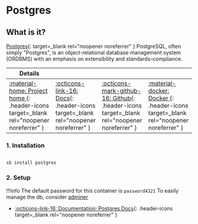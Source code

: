 # Postgres

## What is it?

[Postgres](https://www.postgresql.org/){: target=_blank rel="noopener noreferrer" } PostgreSQL, often simply "Postgres", is an object-relational database management system (ORDBMS) with an emphasis on extensibility and standards-compliance. 

| Details     |             |             |             |
|-------------|-------------|-------------|-------------|
| [:material-home: Project home ](https://www.postgresql.org/){: .header-icons target=_blank rel="noopener noreferrer" } | [:octicons-link-16: Docs](https://www.postgresql.org/docs/12/index.html){: .header-icons target=_blank rel="noopener noreferrer" } | [:octicons-mark-github-16: Github](https://github.com/postgres/postgres/tree/REL_12_STABLE){: .header-icons target=_blank rel="noopener noreferrer" } | [:material-docker: Docker ](https://hub.docker.com/_/postgres){: .header-icons target=_blank rel="noopener noreferrer" }|


### 1. Installation

``` shell

sb install postgres

```


### 2. Setup

!!!info
    The default password for this container is `password4321`
    To easily manage the db, consider [adminer](/sandbox/apps/adminer.md)

- [:octicons-link-16: Documentation: Postgres Docs](https://www.postgresql.org/docs/12/index.html){: .header-icons target=_blank rel="noopener noreferrer" }
